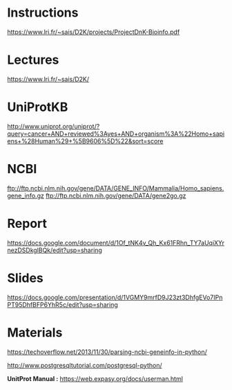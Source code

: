 # Instructions
https://www.lri.fr/~sais/D2K/projects/ProjectDnK-Bioinfo.pdf

# Lectures
https://www.lri.fr/~sais/D2K/

# UniProtKB
http://www.uniprot.org/uniprot/?query=cancer+AND+reviewed%3Ayes+AND+organism%3A%22Homo+sapiens+%28Human%29+%5B9606%5D%22&sort=score

# NCBI
ftp://ftp.ncbi.nlm.nih.gov/gene/DATA/GENE_INFO/Mammalia/Homo_sapiens.gene_info.gz
ftp://ftp.ncbi.nlm.nih.gov/gene/DATA/gene2go.gz

# Report
https://docs.google.com/document/d/1Of_tNK4v_Qh_Kx61FRhn_TY7aUqiXYrnezDSDkglBQk/edit?usp=sharing

# Slides
https://docs.google.com/presentation/d/1VGMY9mrfD9J23zt3DhfgEVo7IPnPT95DhfBFP6YhR5c/edit?usp=sharing

# Materials
https://techoverflow.net/2013/11/30/parsing-ncbi-geneinfo-in-python/

http://www.postgresqltutorial.com/postgresql-python/

**UnitProt Manual :** https://web.expasy.org/docs/userman.html
